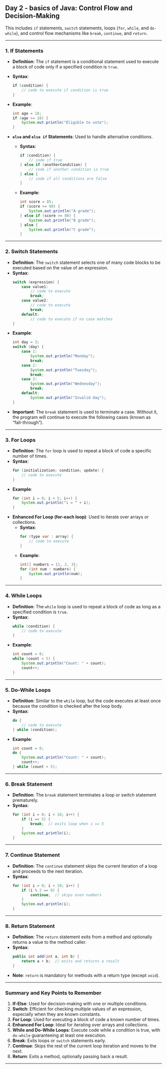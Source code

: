 ## Day 2 - basics of Java: **Control Flow and Decision-Making**
This includes `if` statements, `switch` statements, loops (`for`, `while`, and `do-while`), and control flow mechanisms like `break`, `continue`, and `return`.

---

### 1. **If Statements**

   - **Definition**: The `if` statement is a conditional statement used to execute a block of code only if a specified condition is `true`.
   - **Syntax**:
     ```java
     if (condition) {
         // code to execute if condition is true
     }
     ```
   - **Example**:
     ```java
     int age = 18;
     if (age >= 18) {
         System.out.println("Eligible to vote");
     }
     ```

   - **`else` and `else if` Statements**: Used to handle alternative conditions.
     - **Syntax**:
       ```java
       if (condition) {
           // code if true
       } else if (anotherCondition) {
           // code if another condition is true
       } else {
           // code if all conditions are false
       }
       ```
     - **Example**:
       ```java
       int score = 85;
       if (score >= 90) {
           System.out.println("A grade");
       } else if (score >= 80) {
           System.out.println("B grade");
       } else {
           System.out.println("C grade");
       }
       ```

---

### 2. **Switch Statements**

   - **Definition**: The `switch` statement selects one of many code blocks to be executed based on the value of an expression.
   - **Syntax**:
     ```java
     switch (expression) {
         case value1:
             // code to execute
             break;
         case value2:
             // code to execute
             break;
         default:
             // code to execute if no case matches
     }
     ```
   - **Example**:
     ```java
     int day = 3;
     switch (day) {
         case 1:
             System.out.println("Monday");
             break;
         case 2:
             System.out.println("Tuesday");
             break;
         case 3:
             System.out.println("Wednesday");
             break;
         default:
             System.out.println("Invalid day");
     }
     ```
   - **Important**: The `break` statement is used to terminate a case. Without it, the program will continue to execute the following cases (known as “fall-through”).

---

### 3. **For Loops**

   - **Definition**: The `for` loop is used to repeat a block of code a specific number of times.
   - **Syntax**:
     ```java
     for (initialization; condition; update) {
         // code to execute
     }
     ```
   - **Example**:
     ```java
     for (int i = 0; i < 5; i++) {
         System.out.println("i = " + i);
     }
     ```
   - **Enhanced For Loop (for-each loop)**: Used to iterate over arrays or collections.
     - **Syntax**:
       ```java
       for (type var : array) {
           // code to execute
       }
       ```
     - **Example**:
       ```java
       int[] numbers = {1, 2, 3};
       for (int num : numbers) {
           System.out.println(num);
       }
       ```

---

### 4. **While Loops**

   - **Definition**: The `while` loop is used to repeat a block of code as long as a specified condition is `true`.
   - **Syntax**:
     ```java
     while (condition) {
         // code to execute
     }
     ```
   - **Example**:
     ```java
     int count = 0;
     while (count < 5) {
         System.out.println("Count: " + count);
         count++;
     }
     ```

---

### 5. **Do-While Loops**

   - **Definition**: Similar to the `while` loop, but the code executes at least once because the condition is checked after the loop body.
   - **Syntax**:
     ```java
     do {
         // code to execute
     } while (condition);
     ```
   - **Example**:
     ```java
     int count = 0;
     do {
         System.out.println("Count: " + count);
         count++;
     } while (count < 5);
     ```

---

### 6. **Break Statement**

   - **Definition**: The `break` statement terminates a loop or switch statement prematurely.
   - **Syntax**:
     ```java
     for (int i = 0; i < 10; i++) {
         if (i == 5) {
             break;  // exits loop when i == 5
         }
         System.out.println(i);
     }
     ```

---

### 7. **Continue Statement**

   - **Definition**: The `continue` statement skips the current iteration of a loop and proceeds to the next iteration.
   - **Syntax**:
     ```java
     for (int i = 0; i < 10; i++) {
         if (i % 2 == 0) {
             continue;  // skips even numbers
         }
         System.out.println(i);
     }
     ```

---

### 8. **Return Statement**

   - **Definition**: The `return` statement exits from a method and optionally returns a value to the method caller.
   - **Syntax**:
     ```java
     public int add(int a, int b) {
         return a + b;  // exits and returns a result
     }
     ```
   - **Note**: `return` is mandatory for methods with a return type (except `void`).

---

### Summary and Key Points to Remember

1. **If-Else**: Used for decision-making with one or multiple conditions.
2. **Switch**: Efficient for checking multiple values of an expression, especially when they are known constants.
3. **For Loop**: Used for executing a block of code a known number of times.
4. **Enhanced For Loop**: Ideal for iterating over arrays and collections.
5. **While and Do-While Loops**: Execute code while a condition is true, with `do-while` guaranteeing at least one execution.
6. **Break**: Exits loops or `switch` statements early.
7. **Continue**: Skips the rest of the current loop iteration and moves to the next.
8. **Return**: Exits a method, optionally passing back a result.

---